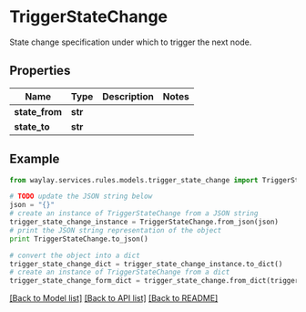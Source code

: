# TriggerStateChange

State change specification under which to trigger the next node.

## Properties

Name | Type | Description | Notes
------------ | ------------- | ------------- | -------------
**state_from** | **str** |  | 
**state_to** | **str** |  | 

## Example

```python
from waylay.services.rules.models.trigger_state_change import TriggerStateChange

# TODO update the JSON string below
json = "{}"
# create an instance of TriggerStateChange from a JSON string
trigger_state_change_instance = TriggerStateChange.from_json(json)
# print the JSON string representation of the object
print TriggerStateChange.to_json()

# convert the object into a dict
trigger_state_change_dict = trigger_state_change_instance.to_dict()
# create an instance of TriggerStateChange from a dict
trigger_state_change_form_dict = trigger_state_change.from_dict(trigger_state_change_dict)
```
[[Back to Model list]](../README.md#documentation-for-models) [[Back to API list]](../README.md#documentation-for-api-endpoints) [[Back to README]](../README.md)


